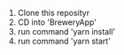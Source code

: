 1. Clone this reposityr
2. CD into 'BreweryApp'
3. run command 'yarn install'
4. run command 'yarn start'
